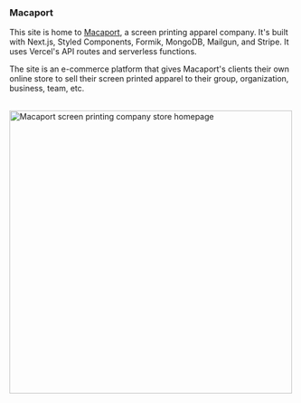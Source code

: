 ### Macaport

This site is home to [Macaport](https://macaport.com/), a screen printing apparel company. It's built with Next.js, Styled Components, Formik, MongoDB, Mailgun, and Stripe. It uses Vercel's API routes and serverless functions.

The site is an e-commerce platform that gives Macaport's clients their own online store to sell their screen printed apparel to their group, organization, business, team, etc.

<br />
<img src="https://res.cloudinary.com/dra3wumrv/image/upload/v1645116732/portfolio-examples/macaport.jpg" alt="Macaport screen printing company store homepage" width="500">
